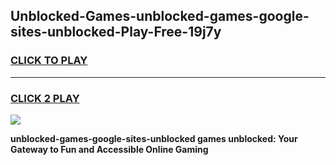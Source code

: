 
## Unblocked-Games-unblocked-games-google-sites-unblocked-Play-Free-19j7y
<h3>
<a href="https://premium76.site?title=unblocked-games-google-sites-unblocked&ref=21A">CLICK TO PLAY</a></h3>
<hr>

<h3>
<a href="https://premium76.site?title=unblocked-games-google-sites-unblocked&ref=21A">CLICK 2 PLAY</a>
  
</h3>

<a href="https://premium76.site?title=unblocked-games-google-sites-unblocked&ref=21A"><img src="https://clearcache.store/games.png"></a>


**unblocked-games-google-sites-unblocked games unblocked: Your Gateway to Fun and Accessible Online Gaming**
